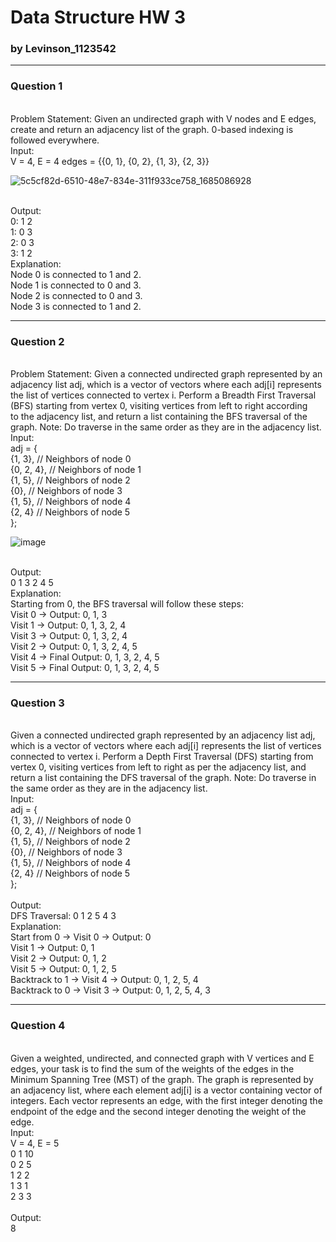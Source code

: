 # Data Structure HW 3
### by Levinson_1123542
---
### Question 1
<br>
Problem Statement:
Given an undirected graph with V nodes and E edges, create and return an adjacency list of the graph. 0-based indexing is followed everywhere.
<br>
Input:
<br>
V = 4, E = 4
edges = {{0, 1}, {0, 2}, {1, 3}, {2, 3}}
<br>

![5c5cf82d-6510-48e7-834e-311f933ce758_1685086928](https://github.com/user-attachments/assets/9120a111-5561-432c-9cc2-ea9c9283ee6e)

<br>
Output:
<br>
0: 1 2 
<br>
1: 0 3
<br>
2: 0 3
<br>
3: 1 2
<br>
Explanation:
<br>
Node 0 is connected to 1 and 2.
<br>
Node 1 is connected to 0 and 3.
<br>
Node 2 is connected to 0 and 3.
<br>
Node 3 is connected to 1 and 2.
<br>

---
### Question 2
<br>
Problem Statement:
Given a connected undirected graph represented by an adjacency list adj, which is a vector of vectors where each adj[i] represents the list of vertices connected to vertex i. Perform a Breadth First Traversal (BFS) starting from vertex 0, visiting vertices from left to right according to the adjacency list, and return a list containing the BFS traversal of the graph.
Note: Do traverse in the same order as they are in the adjacency list.
<br>
Input:
<br>
adj = {
<br>
    {1, 3},       // Neighbors of node 0
    <br>
    {0, 2, 4},    // Neighbors of node 1
    <br>
    {1, 5},       // Neighbors of node 2
    <br>
    {0},          // Neighbors of node 3
    <br>
    {1, 5},       // Neighbors of node 4
    <br>
    {2, 4}        // Neighbors of node 5
    <br>
};
<br>

![image](https://github.com/user-attachments/assets/dd252563-24f7-4c88-b42e-718f774cfe03)

<br>
Output:
<br>
0 1 3 2 4 5
<br>
Explanation: 
<br>
Starting from 0, the BFS traversal will follow these steps: 
<br>
Visit 0 → Output: 0, 1, 3
<br>
Visit 1  → Output: 0, 1, 3, 2, 4
<br>
Visit 3  → Output: 0, 1, 3, 2, 4
<br>
Visit 2  → Output: 0, 1, 3, 2, 4, 5
<br>
Visit 4  → Final Output: 0, 1, 3, 2, 4, 5
<br>
Visit 5  → Final Output: 0, 1, 3, 2, 4, 5
<br>

---
### Question 3
<br>
Given a connected undirected graph represented by an adjacency list adj, which is a vector of vectors where each adj[i] represents the list of vertices connected to vertex i. Perform a Depth First Traversal (DFS) starting from vertex 0, visiting vertices from left to right as per the adjacency list, and return a list containing the DFS traversal of the graph.
Note: Do traverse in the same order as they are in the adjacency list.
<br>
Input:
<br>
adj = {
<br>
        {1, 3},    // Neighbors of node 0
        <br>
        {0, 2, 4}, // Neighbors of node 1
        <br>
        {1, 5},    // Neighbors of node 2
        <br>
        {0},       // Neighbors of node 3
        <br>
        {1, 5},    // Neighbors of node 4
        <br>
        {2, 4}     // Neighbors of node 5
        <br>
    };
<br>

<br>
Output:
<br>
DFS Traversal: 0 1 2 5 4 3 
<br>
Explanation:
<br>
Start from 0 → Visit 0 → Output: 0
<br>
Visit 1 → Output: 0, 1
<br>
Visit 2 → Output: 0, 1, 2
<br>
Visit 5 → Output: 0, 1, 2, 5
<br>
Backtrack to 1 → Visit 4 → Output: 0, 1, 2, 5, 4
<br>
Backtrack to 0 → Visit 3 → Output: 0, 1, 2, 5, 4, 3
<br>

---
### Question 4
<br>
Given a weighted, undirected, and connected graph with V vertices and E edges, your task is to find the sum of the weights of the edges in the Minimum Spanning Tree (MST) of the graph. The graph is represented by an adjacency list, where each element adj[i] is a vector containing vector of integers. Each vector represents an edge, with the first integer denoting the endpoint of the edge and the second integer denoting the weight of the edge.
<br>
Input:
<br>
V = 4, E = 5
<br>
0 1 10
<br>
0 2 5
<br>
1 2 2
<br>
1 3 1
<br>
2 3 3
<br>

<br>
Output:
<br>
8
